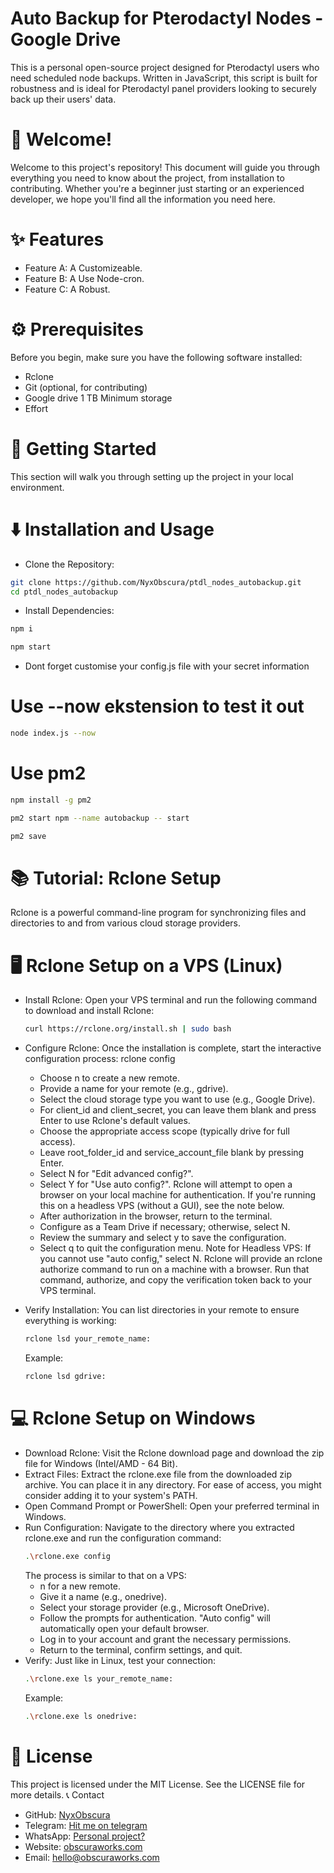 # Auto Backup for Pterodactyl Nodes - Google Drive
This is a personal open-source project designed for Pterodactyl users who need scheduled node backups. Written in JavaScript, this script is built for robustness and is ideal for Pterodactyl panel providers looking to securely back up their users' data.

# 👋 Welcome!
Welcome to this project's repository! This document will guide you through everything you need to know about the project, from installation to contributing. Whether you're a beginner just starting or an experienced developer, we hope you'll find all the information you need here.

# ✨ Features
 * Feature A: A Customizeable.
 * Feature B: A Use Node-cron.
 * Feature C: A Robust.
 
# ⚙️ Prerequisites
Before you begin, make sure you have the following software installed:
 * Rclone
 * Git (optional, for contributing)
 * Google drive 1 TB Minimum storage
 * Effort

# 🚀 Getting Started
This section will walk you through setting up the project in your local environment.

# ⬇️ Installation and Usage
 * Clone the Repository:
 ```bash
git clone https://github.com/NyxObscura/ptdl_nodes_autobackup.git
cd ptdl_nodes_autobackup
```
 * Install Dependencies:
```bash
npm i
```
```bash
npm start
```
 * Dont forget customise your config.js file with your secret information

# Use --now ekstension to test it out
```bash
node index.js --now
```

# Use pm2

```bash
npm install -g pm2
```
```bash
pm2 start npm --name autobackup -- start
```
```bash
pm2 save
```

# 📚 Tutorial: Rclone Setup
Rclone is a powerful command-line program for synchronizing files and directories to and from various cloud storage providers.
# 🖥️ Rclone Setup on a VPS (Linux)
 * Install Rclone:
   Open your VPS terminal and run the following command to download and install Rclone:
   ```bash
   curl https://rclone.org/install.sh | sudo bash
   ```
 * Configure Rclone:
   Once the installation is complete, start the interactive configuration process:
   rclone config

   * Choose n to create a new remote.
   * Provide a name for your remote (e.g., gdrive).
   * Select the cloud storage type you want to use (e.g., Google Drive).
   * For client_id and client_secret, you can leave them blank and press Enter to use Rclone's default values.
   * Choose the appropriate access scope (typically drive for full access).
   * Leave root_folder_id and service_account_file blank by pressing Enter.
   * Select N for "Edit advanced config?".
   * Select Y for "Use auto config?". Rclone will attempt to open a browser on your local machine for authentication. If you're running this on a headless VPS (without a GUI), see the note below.
   * After authorization in the browser, return to the terminal.
   * Configure as a Team Drive if necessary; otherwise, select N.
   * Review the summary and select y to save the configuration.
   * Select q to quit the configuration menu.
   Note for Headless VPS: If you cannot use "auto config," select N. Rclone will provide an rclone authorize command to run on a machine with a browser. Run that command, authorize, and copy the verification token back to your VPS terminal.
 * Verify Installation:
   You can list directories in your remote to ensure everything is working:
   ```bash
   rclone lsd your_remote_name:
   ```
   Example:
   ```bash
   rclone lsd gdrive:
   ```
# 💻 Rclone Setup on Windows
 * Download Rclone:
   Visit the Rclone download page and download the zip file for Windows (Intel/AMD - 64 Bit).
 * Extract Files:
   Extract the rclone.exe file from the downloaded zip archive. You can place it in any directory. For ease of access, you might consider adding it to your system's PATH.
 * Open Command Prompt or PowerShell:
   Open your preferred terminal in Windows.
 * Run Configuration:
   Navigate to the directory where you extracted rclone.exe and run the configuration command:
   ```bash
   .\rclone.exe config
   ```
   The process is similar to that on a VPS:
   * n for a new remote.
   * Give it a name (e.g., onedrive).
   * Select your storage provider (e.g., Microsoft OneDrive).
   * Follow the prompts for authentication. "Auto config" will automatically open your default browser.
   * Log in to your account and grant the necessary permissions.
   * Return to the terminal, confirm settings, and quit.
 * Verify:
   Just like in Linux, test your connection:
   ```bash
   .\rclone.exe ls your_remote_name:
   ```
   Example:
   ```bash
   .\rclone.exe ls onedrive:
   ```
# 📄 License
This project is licensed under the MIT License. See the LICENSE file for more details.
📞 Contact
 * GitHub: [NyxObscura](https://github.com/NyxObscura)
 * Telegram: [Hit me on telegram](t.me/NyxObscura)
 * WhatsApp: [Personal project?](wa.me/6285183343636)
 * Website: [obscuraworks.com](https://obscuraworks.com)
 * Email: [hello@obscuraworks.com](mailto:obscuraworks.com)
